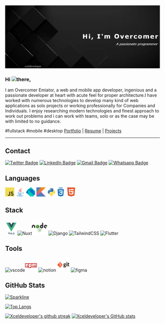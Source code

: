 [![Xceldeveloper's GitHub Banner](./assets/overcomerheaderj.jpg)](https://xceldeveloper.com)
### Hi <img src="https://raw.githubusercontent.com/MartinHeinz/MartinHeinz/master/wave.gif" width="30px">there,
I am Overcomer Emiator, a web and mobile app developer, ingenious and a passionate developer at heart with acute feel for proper architecture.I have worked with numerous technologies to develop many kind of web applications as solo projects or working professionally for Companies and Individuals. I enjoy researching modern technologies and finest approach to work out problems and i can work with teams, solo or as the case may be with limited to no guidance.


#fullstack #mobile #desktop
   [Portfolio](https://xceldeveloper.com) | [Resume](https://my.indeed.com/p/overcomere-my85kbn) | [Projects](https://www.xceldeveloper.com/#project)

---

## Contact [ ](#welcome-badges-4-readmemd-profile)
[![Twitter Badge](https://img.shields.io/badge/Twitter-1DA1F2?style=for-the-badge&logo=twitter&logoColor=white)](https://twitter.com/xceldeveloper)
[![LinkedIn Badge](https://img.shields.io/badge/LinkedIn-0077B5?style=for-the-badge&logo=linkedin&logoColor=white)](https://linkedin.com/in/overcomer-emiator-5573141b2/)
[![Gmail Badge](https://img.shields.io/badge/Gmail-D14836?style=for-the-badge&logo=gmail&logoColor=white)](mailto:xceldeveloper@gmail.com)
[![Whatsapp Badge](https://img.shields.io/badge/WhatsApp-25D366?style=for-the-badge&logo=whatsapp&logoColor=white)](https://wa.me/2348158696460)


## Languages
<img src="https://github.com/devicons/devicon/blob/master/icons/javascript/javascript-original.svg" alt="JavaScript" width="30" height="30"/> <img src="https://github.com/devicons/devicon/blob/master/icons/java/java-original.svg" alt="Java" width="30" height="30"/> <img src="https://github.com/devicons/devicon/blob/master/icons/dart/dart-original.svg" alt="Dart" width="30" height="30"/> <img src="https://github.com/devicons/devicon/blob/master/icons/kotlin/kotlin-original.svg" alt="Kotlin" width="30" height="30"/> <img src="https://github.com/devicons/devicon/blob/master/icons/python/python-original.svg" alt="python" width="30" height="30"/><img src="https://github.com/devicons/devicon/blob/master/icons/css3/css3-plain-wordmark.svg" alt="CSS" width="30" height="30" />
<img src="https://github.com/devicons/devicon/blob/master/icons/html5/html5-original.svg" alt="HTML" width="30" height="30"/> 





##  Stack
<img src="https://github.com/devicons/devicon/blob/master/icons/vuejs/vuejs-original-wordmark.svg" alt="VueJS" width="40" height="40"/><img src="https://nuxtjs.org/logos/nuxtjs-typo.svg" alt="Nuxt" width="90" height="40"/><img 
src="https://github.com/devicons/devicon/blob/master/icons/nodejs/nodejs-original-wordmark.svg" alt="NodeJS" width="50" height="50"/> <img 
src="https://cdn.worldvectorlogo.com/logos/django.svg" alt="Django" width="30" height="30"/>
<img src="https://cdn.worldvectorlogo.com/logos/tailwindcss.svg" alt="TailwindCSS" width="30" height="30"/> 
<img src="https://cdn.worldvectorlogo.com/logos/flutter-logo.svg" alt="Flutter" width="20" height="20"/> 
 




## Tools
<img src="https://cdn.worldvectorlogo.com/logos/visual-studio-code-1.svg" alt="vscode" width="30" height="30"/><img src="https://github.com/devicons/devicon/blob/master/icons/npm/npm-original-wordmark.svg" alt="npm" width="40" height="40"/>
<img src="https://cdn.worldvectorlogo.com/logos/notion-2.svg" alt="notion" width="30" height="30"/>
<img src="https://github.com/devicons/devicon/blob/master/icons/git/git-original-wordmark.svg" alt="git" width="40" height="45"/>
<img src="https://cdn.worldvectorlogo.com/logos/figma-1.svg" alt="figma" width="30" height="30"/>



## GitHub Stats
[![Sparkline](https://stars.medv.io/Naereen/badges.svg)](https://stars.medv.io/Naereen/badges)

[![Top Langs](https://github-readme-stats.vercel.app/api/top-langs/?username=xceldeveloper&hide=java,html,css&theme=radical)](https://github.com/xceldeveloper/github-readme-stats) 


[![Xceldeveloper's github streak](https://github-readme-streak-stats.herokuapp.com/?user=xceldeveloper&theme=radical)](https://github.com/xceldeveloper/github-readme-streak-stats)   [![Xceldeveloper's  GitHub stats](https://github-readme-stats.vercel.app/api?username=xceldeveloper&theme=radical)](https://github.com/sceldeveloper/github-readme-stats)


